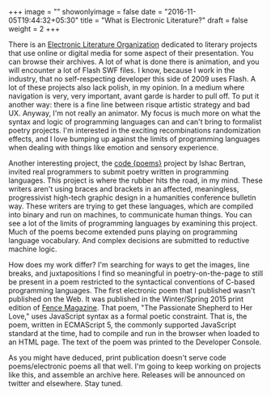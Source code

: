 +++
image = ""
showonlyimage = false
date = "2016-11-05T19:44:32+05:30"
title = "What is Electronic Literature?"
draft = false
weight = 2
+++

There is an [Electronic Literature Organization](http://eliterature.org/) dedicated to literary projects that use online or digital media for some aspect of their presentation. You can browse their archives. A lot of what is done there is animation, and you will encounter a lot of Flash SWF files. I know, because I work in the industry, that no self-respecting developer this side of 2009 uses Flash. A lot of these projects also lack polish, in my opinion. In a medium where navigation is very, very important, avant garde is harder to pull off. To put it another way: there is a fine line between risque artistic strategy and bad UX. Anyway, I'm not really an animator. My focus is much more on what the syntax and logic of programming languages can and can't bring to formalist poetry projects. I'm interested in the exciting recombinations randomization effects, and I love bumping up against the limits of programming languages when dealing with things like emotion and sensory experience.

Another interesting project, the [code {poems}](http://code-poems.com/project.html) project by Ishac Bertran, invited real programmers to submit poetry written in programming languages. This project is where the rubber hits the road, in my mind. These writers aren't using braces and brackets in an affected, meaningless, progressivist high-tech graphic design in a humanities conference bulletin way. These writers are trying to get these languages, which are compiled into binary and run on machines, to communicate human things. You can see a lot of the limits of programming languages by examining this project. Much of the poems become extended puns playing on programming language vocabulary. And complex decisions are submitted to reductive machine logic.

How does my work differ? I'm searching for ways to get the images, line breaks, and juxtapositions I find so meaningful in poetry-on-the-page to still be present in a poem restricted to the syntactical conventions of C-based programming languages. The first electronic poem that I published wasn't published on the Web. It was published in the Winter/Spring 2015 print edition of [Fence Magazine](http://www.fenceportal.org/?page_id=5815#t2). That poem, "The Passionate Shepherd to Her Love," uses JavaScript syntax as a formal poetic constraint. That is, the poem, written in ECMAScript 5, the commonly supported JavaScript standard at the time, had to compile and run in the browser when loaded to an HTML page. The text of the poem was printed to the Developer Console.

As you might have deduced, print publication doesn't serve code poems/electronic poems all that well. I'm going to keep working on projects like this, and assemble an archive here. Releases will be announced on twitter and elsewhere. Stay tuned.

